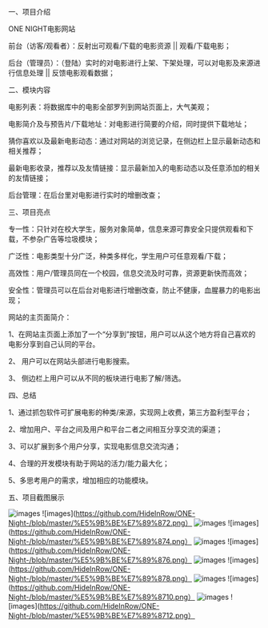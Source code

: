 一、项目介绍

ONE NIGHT电影网站

前台（访客/观看者）：反射出可观看/下载的电影资源  ||  观看/下载电影；

后台（管理员）：（登陆）实时的对电影进行上架、下架处理，可以对电影及来源进行信息处理 || 反馈电影观看数据；

二、模块内容

电影列表：将数据库中的电影全部罗列到网站页面上，大气美观；

电影简介及与预告片/下载地址：对电影进行简要的介绍，同时提供下载地址；

猜你喜欢以及最新电影动态：通过对网站的浏览记录，在侧边栏上显示最新动态和相关推荐；

最新电影收录，推荐以及友情链接：显示最新加入的电影动态以及任意添加的相关的友情链接；

后台管理：在后台里对电影进行实时的增删改查；

三、项目亮点

专一性：只针对在校大学生，服务对象简单，信息来源可靠安全只提供观看和下载，不参杂广告等垃圾模块；

广泛性：电影类型十分广泛，种类多样化，学生用户可任意观看/下载；

高效性：用户/管理员同在一个校园，信息交流及时可靠，资源更新快而高效；

安全性：管理员可以在后台对电影进行增删改查，防止不健康，血腥暴力的电影出现；

网站的主页面简介：

   1、在网站主页面上添加了一个“分享到”按钮，用户可以从这个地方将自己喜欢的电影分享到自己认同的平台。
   
   2、 用户可以在网站头部进行电影搜索。
   
   3、 侧边栏上用户可以从不同的板块进行电影了解/筛选。    

四、总结

1、通过抓包软件可扩展电影的种类/来源，实现网上收费，第三方盈利型平台；

2、增加用户、平台之间及用户和平台二者之间相互分享交流的渠道；

3、可以扩展到多个用户分享，实现电影信息交流沟通；

4、合理的开发模块有助于网站的活力/能力最大化；

5、多思考用户的需求，增加相应的功能模块。

五、项目截图展示

![images](https://github.com/HideInRow/ONE-Night-/blob/master/%E5%9B%BE%E7%89%81.png)
![images](https://github.com/HideInRow/ONE-Night-/blob/master/%E5%9B%BE%E7%89%872.png）
![images](https://github.com/HideInRow/ONE-Night-/blob/master/%E5%9B%BE%E7%89%873.png)
![images](https://github.com/HideInRow/ONE-Night-/blob/master/%E5%9B%BE%E7%89%874.png）
![images](https://github.com/HideInRow/ONE-Night-/blob/master/%E5%9B%BE%E7%89%875.png)
![images](https://github.com/HideInRow/ONE-Night-/blob/master/%E5%9B%BE%E7%89%876.png）
![images](https://github.com/HideInRow/ONE-Night-/blob/master/%E5%9B%BE%E7%89%877.png)
![images](https://github.com/HideInRow/ONE-Night-/blob/master/%E5%9B%BE%E7%89%878.png）
![images](https://github.com/HideInRow/ONE-Night-/blob/master/%E5%9B%BE%E7%89%879.png)
![images](https://github.com/HideInRow/ONE-Night-/blob/master/%E5%9B%BE%E7%89%8710.png）
![images](https://github.com/HideInRow/ONE-Night-/blob/master/%E5%9B%BE%E7%89%8711.png)
![images](https://github.com/HideInRow/ONE-Night-/blob/master/%E5%9B%BE%E7%89%8712.png）
